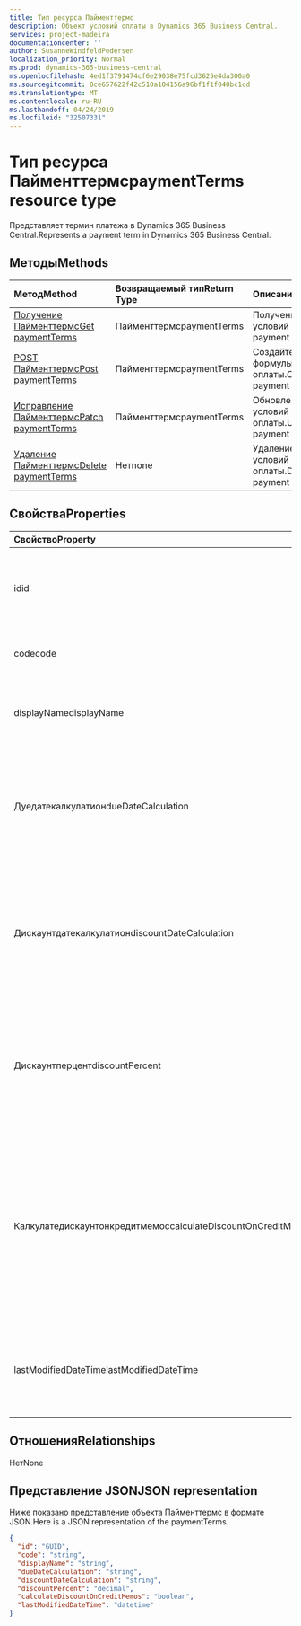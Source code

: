 ```yaml
---
title: Тип ресурса Пайменттермс
description: Объект условий оплаты в Dynamics 365 Business Central.
services: project-madeira
documentationcenter: ''
author: SusanneWindfeldPedersen
localization_priority: Normal
ms.prod: dynamics-365-business-central
ms.openlocfilehash: 4ed1f3791474cf6e29038e75fcd3625e4da300a0
ms.sourcegitcommit: 0ce657622f42c510a104156a96bf1f1f040bc1cd
ms.translationtype: MT
ms.contentlocale: ru-RU
ms.lasthandoff: 04/24/2019
ms.locfileid: "32507331"
---
```

# <a name="paymentterms-resource-type"></a><span data-ttu-id="2d1ba-103">Тип ресурса Пайменттермс</span><span class="sxs-lookup"><span data-stu-id="2d1ba-103">paymentTerms resource type</span></span>
<span data-ttu-id="2d1ba-104">Представляет термин платежа в Dynamics 365 Business Central.</span><span class="sxs-lookup"><span data-stu-id="2d1ba-104">Represents a payment term in Dynamics 365 Business Central.</span></span>

## <a name="methods"></a><span data-ttu-id="2d1ba-105">Методы</span><span class="sxs-lookup"><span data-stu-id="2d1ba-105">Methods</span></span>

| <span data-ttu-id="2d1ba-106">Метод</span><span class="sxs-lookup"><span data-stu-id="2d1ba-106">Method</span></span>                                                      | <span data-ttu-id="2d1ba-107">Возвращаемый тип</span><span class="sxs-lookup"><span data-stu-id="2d1ba-107">Return Type</span></span>|<span data-ttu-id="2d1ba-108">Описание</span><span class="sxs-lookup"><span data-stu-id="2d1ba-108">Description</span></span>            |
|:------------------------------------------------------------|:-----------|:----------------------|
|[<span data-ttu-id="2d1ba-109">Получение Пайменттермс</span><span class="sxs-lookup"><span data-stu-id="2d1ba-109">Get paymentTerms</span></span>](../api/dynamics-paymentterms-get.md)      |<span data-ttu-id="2d1ba-110">Пайменттермс</span><span class="sxs-lookup"><span data-stu-id="2d1ba-110">paymentTerms</span></span>|<span data-ttu-id="2d1ba-111">Получение объекта условий оплаты.</span><span class="sxs-lookup"><span data-stu-id="2d1ba-111">Get a payment terms object.</span></span>   |
|[<span data-ttu-id="2d1ba-112">POST Пайменттермс</span><span class="sxs-lookup"><span data-stu-id="2d1ba-112">Post paymentTerms</span></span>](../api/dynamics-create-paymentterms.md)  |<span data-ttu-id="2d1ba-113">Пайменттермс</span><span class="sxs-lookup"><span data-stu-id="2d1ba-113">paymentTerms</span></span>|<span data-ttu-id="2d1ba-114">Создайте объект формулы оплаты.</span><span class="sxs-lookup"><span data-stu-id="2d1ba-114">Create a payment terms object.</span></span>|
|[<span data-ttu-id="2d1ba-115">Исправление Пайменттермс</span><span class="sxs-lookup"><span data-stu-id="2d1ba-115">Patch paymentTerms</span></span>](../api/dynamics-paymentterms-update.md) |<span data-ttu-id="2d1ba-116">Пайменттермс</span><span class="sxs-lookup"><span data-stu-id="2d1ba-116">paymentTerms</span></span>|<span data-ttu-id="2d1ba-117">Обновление объекта условий оплаты.</span><span class="sxs-lookup"><span data-stu-id="2d1ba-117">Update a payment terms object.</span></span>|
|[<span data-ttu-id="2d1ba-118">Удаление Пайменттермс</span><span class="sxs-lookup"><span data-stu-id="2d1ba-118">Delete paymentTerms</span></span>](../api/dynamics-paymentterms-delete.md)|<span data-ttu-id="2d1ba-119">Нет</span><span class="sxs-lookup"><span data-stu-id="2d1ba-119">none</span></span>        |<span data-ttu-id="2d1ba-120">Удаление объекта условий оплаты.</span><span class="sxs-lookup"><span data-stu-id="2d1ba-120">Delete a payment terms object.</span></span>|

## <a name="properties"></a><span data-ttu-id="2d1ba-121">Свойства</span><span class="sxs-lookup"><span data-stu-id="2d1ba-121">Properties</span></span>
| <span data-ttu-id="2d1ba-122">Свойство</span><span class="sxs-lookup"><span data-stu-id="2d1ba-122">Property</span></span>                     | <span data-ttu-id="2d1ba-123">Тип</span><span class="sxs-lookup"><span data-stu-id="2d1ba-123">Type</span></span>     |<span data-ttu-id="2d1ba-124">Описание</span><span class="sxs-lookup"><span data-stu-id="2d1ba-124">Description</span></span>                                                |
|:-----------------------------|:-------|:----------------------------------------------------------|
|<span data-ttu-id="2d1ba-125">id</span><span class="sxs-lookup"><span data-stu-id="2d1ba-125">id</span></span>                            |<span data-ttu-id="2d1ba-126">GUID</span><span class="sxs-lookup"><span data-stu-id="2d1ba-126">GUID</span></span>    |<span data-ttu-id="2d1ba-127">Уникальный идентификатор Пайменттермс.</span><span class="sxs-lookup"><span data-stu-id="2d1ba-127">The unique ID of the paymentTerms.</span></span> <span data-ttu-id="2d1ba-128">Не редактируемые.</span><span class="sxs-lookup"><span data-stu-id="2d1ba-128">Non-editable.</span></span>           |
|<span data-ttu-id="2d1ba-129">code</span><span class="sxs-lookup"><span data-stu-id="2d1ba-129">code</span></span>                          |<span data-ttu-id="2d1ba-130">string</span><span class="sxs-lookup"><span data-stu-id="2d1ba-130">string</span></span>  |<span data-ttu-id="2d1ba-131">Определяет код условия платежа.</span><span class="sxs-lookup"><span data-stu-id="2d1ba-131">Specifies the payment term code.</span></span>                           |
|<span data-ttu-id="2d1ba-132">displayName</span><span class="sxs-lookup"><span data-stu-id="2d1ba-132">displayName</span></span>                   |<span data-ttu-id="2d1ba-133">string</span><span class="sxs-lookup"><span data-stu-id="2d1ba-133">string</span></span>  |<span data-ttu-id="2d1ba-134">Задает отображаемое имя условия платежа.</span><span class="sxs-lookup"><span data-stu-id="2d1ba-134">Specifies the payment term display name.</span></span>                   |
|<span data-ttu-id="2d1ba-135">Дуедатекалкулатион</span><span class="sxs-lookup"><span data-stu-id="2d1ba-135">dueDateCalculation</span></span>            |<span data-ttu-id="2d1ba-136">строка</span><span class="sxs-lookup"><span data-stu-id="2d1ba-136">string</span></span>  |<span data-ttu-id="2d1ba-137">Указывает формулу, используемую для расчета даты, на которую необходимо выполнить платеж.</span><span class="sxs-lookup"><span data-stu-id="2d1ba-137">Specifies the formula that is used to calculate the date that a payment must be made.</span></span>|
|<span data-ttu-id="2d1ba-138">Дискаунтдатекалкулатион</span><span class="sxs-lookup"><span data-stu-id="2d1ba-138">discountDateCalculation</span></span>       |<span data-ttu-id="2d1ba-139">строка</span><span class="sxs-lookup"><span data-stu-id="2d1ba-139">string</span></span>  |<span data-ttu-id="2d1ba-140">Указывает формулу, используемую для расчета даты, которую необходимо выполнить для получения скидки.</span><span class="sxs-lookup"><span data-stu-id="2d1ba-140">Specifies the formula that is used to calculate the date that a payment must be made in order to obtain a discount.</span></span>|
|<span data-ttu-id="2d1ba-141">Дискаунтперцент</span><span class="sxs-lookup"><span data-stu-id="2d1ba-141">discountPercent</span></span>               |<span data-ttu-id="2d1ba-142">числе</span><span class="sxs-lookup"><span data-stu-id="2d1ba-142">decimal</span></span> |<span data-ttu-id="2d1ba-143">Указывает процент скидки, который применяется для раннего платежа по сумме накладной.</span><span class="sxs-lookup"><span data-stu-id="2d1ba-143">Specifies the discount percentage that is applied for early payment of an invoice amount.</span></span>|
|<span data-ttu-id="2d1ba-144">Калкулатедискаунтонкредитмемос</span><span class="sxs-lookup"><span data-stu-id="2d1ba-144">calculateDiscountOnCreditMemos</span></span>|<span data-ttu-id="2d1ba-145">логический</span><span class="sxs-lookup"><span data-stu-id="2d1ba-145">boolean</span></span> |<span data-ttu-id="2d1ba-146">Указывает, следует ли применять скидку к кредитовым нотам.</span><span class="sxs-lookup"><span data-stu-id="2d1ba-146">Specifies if the discount should be applied to credit memos.</span></span> <span data-ttu-id="2d1ba-147">**Значение true** указывает, что будет задана скидка, **значение false** указывает, что скидка не будет задана.</span><span class="sxs-lookup"><span data-stu-id="2d1ba-147">**True** indicates a discount will be given, **false** indicates a discount will not be given.</span></span>|
|<span data-ttu-id="2d1ba-148">lastModifiedDateTime</span><span class="sxs-lookup"><span data-stu-id="2d1ba-148">lastModifiedDateTime</span></span>          |<span data-ttu-id="2d1ba-149">отличным</span><span class="sxs-lookup"><span data-stu-id="2d1ba-149">datetime</span></span>|<span data-ttu-id="2d1ba-150">Дата и время последнего изменения Пайменттермс.</span><span class="sxs-lookup"><span data-stu-id="2d1ba-150">The last datetime the paymentTerms was modified.</span></span> <span data-ttu-id="2d1ba-151">Только для чтения.</span><span class="sxs-lookup"><span data-stu-id="2d1ba-151">Read-Only.</span></span>|  


## <a name="relationships"></a><span data-ttu-id="2d1ba-152">Отношения</span><span class="sxs-lookup"><span data-stu-id="2d1ba-152">Relationships</span></span>
<span data-ttu-id="2d1ba-153">Нет</span><span class="sxs-lookup"><span data-stu-id="2d1ba-153">None</span></span>

## <a name="json-representation"></a><span data-ttu-id="2d1ba-154">Представление JSON</span><span class="sxs-lookup"><span data-stu-id="2d1ba-154">JSON representation</span></span>

<span data-ttu-id="2d1ba-155">Ниже показано представление объекта Пайменттермс в формате JSON.</span><span class="sxs-lookup"><span data-stu-id="2d1ba-155">Here is a JSON representation of the paymentTerms.</span></span>


```json
{
  "id": "GUID",
  "code": "string",
  "displayName": "string",
  "dueDateCalculation": "string",
  "discountDateCalculation": "string",
  "discountPercent": "decimal",
  "calculateDiscountOnCreditMemos": "boolean",
  "lastModifiedDateTime": "datetime"
}

```
